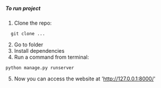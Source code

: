 ##### To run project

1. Clone the repo:
```
  git clone ...
```
2. Go to folder
3. Install dependencies
4. Run a command from terminal:
``` 
python manage.py runserver
```
5. Now you can access the website at 'http://127.0.0.1:8000/'

